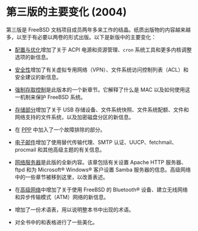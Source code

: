 # 第三版的主要变化 (2004)

第三版是 FreeBSD 文档项目成员两年多来工作的结晶。纸质出版物的内容越来越多，以至于有必要以两卷的形式出版。以下是新版中的主要变化：

- [配置与优化](https://docs.freebsd.org/en/books/handbook/config/index.html#config-tuning)增加了关于 ACPI 电源和资源管理、`cron` 系统工具和更多内核调整选项的新信息。

- [安全性](https://docs.freebsd.org/en/books/handbook/security/index.html#security)增加了有关虚拟专用网络（VPN）、文件系统访问控制列表（ACL）和安全建议的新信息。

- [强制存取控制](https://docs.freebsd.org/en/books/handbook/mac/index.html#mac)是此版本的一个新章节。它解释了什么是 MAC 以及如何使用这一机制来保护 FreeBSD 系统。

- [存储部分](https://docs.freebsd.org/en/books/handbook/disks/index.html#disks)增加了关于 USB 存储设备、文件系统快照、文件系统配额、文件和网络支持的文件系统，以及加密磁盘分区的新信息。

- 在 [PPP](https://docs.freebsd.org/en/books/handbook/ppp-and-slip/index.html#ppp-and-slip) 中加入了一个故障排除的部分。

- [电子邮件](https://docs.freebsd.org/en/books/handbook/mail/index.html#mail)增加了使用替代传输代理、SMTP 认证、UUCP、fetchmail、procmail 和其他高级主题的有关信息。

- [网络服务器](https://docs.freebsd.org/en/books/handbook/network-servers/index.html#network-servers)是此版的全新内容。该章包括有关设置 Apache HTTP 服务器、ftpd 和为 Microsoft® Windows® 客户设置 Samba 服务器的信息。高级网络中的一些章节被移到这里，以改善表述。

- 在[高级网络](https://docs.freebsd.org/en/books/handbook/advanced-networking/index.html#advanced-networking)中增加了关于使用 FreeBSD 的 Bluetooth® 设备、建立无线网络和异步传输模式（ATM）网络的新信息。

- 增加了一份术语表，用以说明整本书中出现的术语。

- 对全书中的和表格进行了一些美化。
